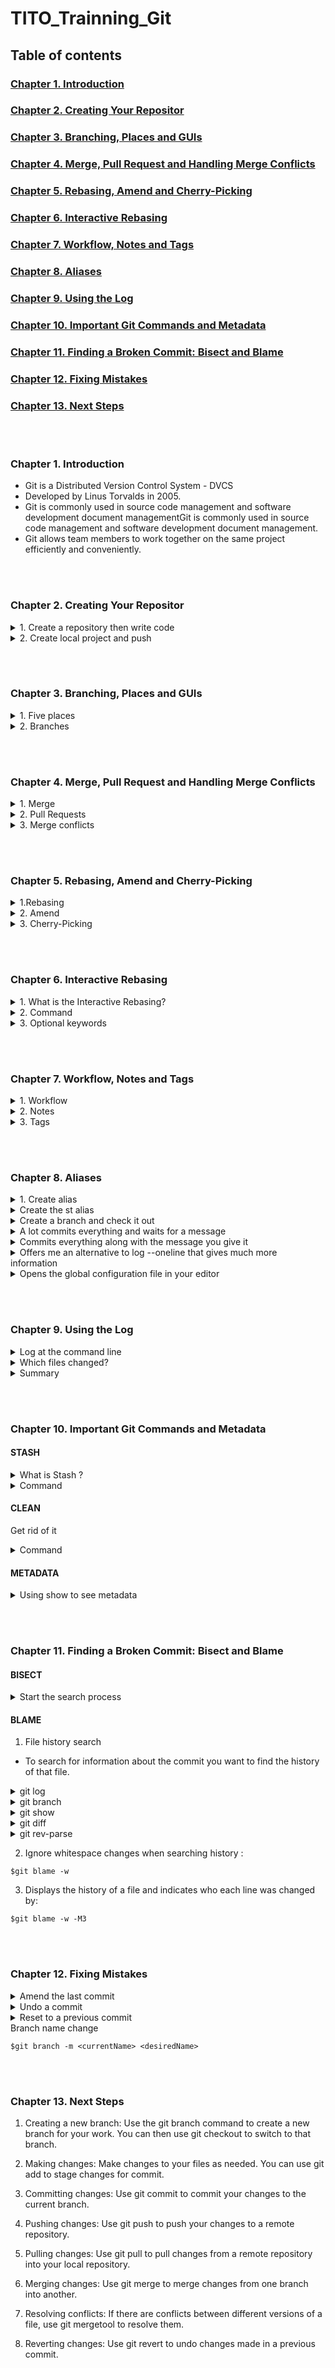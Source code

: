 # TITO_Trainning_Git

## Table of contents

### [Chapter 1. Introduction]()

### [Chapter 2. Creating Your Repositor]()

### [Chapter 3. Branching, Places and GUIs]()

### [Chapter 4. Merge, Pull Request and Handling Merge Conflicts]()

### [Chapter 5. Rebasing, Amend and Cherry-Picking]()

### [Chapter 6. Interactive Rebasing]()

### [Chapter 7. Workflow, Notes and Tags]()

### [Chapter 8. Aliases]()

### [Chapter 9. Using the Log]()

### [Chapter 10. Important Git Commands and Metadata]()

### [Chapter 11. Finding a Broken Commit: Bisect and Blame]()

### [Chapter 12. Fixing Mistakes]()

### [Chapter 13. Next Steps]()

<br></br>

### Chapter 1. Introduction

- Git is a Distributed Version Control System - DVCS
- Developed by Linus Torvalds in 2005.
- Git is commonly used in source code management and software development document managementGit is commonly used in source code management and software development document management.
- Git allows team members to work together on the same project efficiently and conveniently.

<br></br>

### Chapter 2. Creating Your Repositor

<details>
<summary>1. Create a repository then write code </summary>

- Create a repository
- Pull the repository to your computer 

```
$git clone HTTPS/SSH
```

- Add the files 

```
$git add .
```

- Commit at the command line

```
$git commit -m "commit"
```

- Push code 

```
$git push origin branch
```

</details>


<details>
<summary>2. Create local project and push</summary>

- Create a repository
- Initialize git file

```
$git init 
```


- Add the files 

```
$git add .
```

- Commit at the command line

```
$git commit -m "commit"
```

- use to create a connection from local repo to server repo

```
$git remote add origin HTTPS/SSH
```
- Push code 

```
$git push origin branch
```


</details>

<br></br>

### Chapter 3. Branching, Places and GUIs

<details>
<summary>1. Five places</summary>


- The work area : it is possible to have more than one work area ( out of rader ) .
- The index (staging area) 
- The local repository : commit 
- The remote repository : pushing data 
- The stash : save files that have been fixed but not committed or lost when changing branches.

</details>

<details>
<summary>2. Branches</summary>

- Create a new branch 

```
$git branch <branch>
```

```
$git checkout -b <branch>
```

- See commits and announcements

```
$git log  --oneline
```
- Push new branches

```
$git push
```
- Combine add and commit

```
$git commit -a -m "Add the add method"
```

- Check commits

```
$git log
```

</details>

<br></br>

### Chapter 4. Merge, Pull Request and Handling Merge Conflicts

<details>
<summary>1. Merge</summary>

 Merge is the process of combining two or more branches of source code into a single branch. This allows developers to bring together changes made on separate branches and ensures that the final source code works as intended. To merge two branches, you can use the git merge command with the name of the branch to merge.

```
$git merge <branch-name>
```

</details>


<details>
<summary>2. Pull Requests</summary>

Pull Requests are a way for developers to propose changes to a codebase and have the request reviewed and merged. This allows developers to collaborate with each other and ensures that changes are properly checked out and tested before being added to the master branch. To create a Pull Request, you can use a source code hosting service like GitHub

</details>

<details>
<summary>3. Merge conflicts</summary>

1. Identify conflicting files:

```
$git merge
```

```
$git status
```

2. Open conflicting files

3. Resolve conflicts

4. Save changes

5. Thêm các thay đổi

```
$git add
```

6. Commit the changes

```
$git commit
```

7. Push the changes

```
$git push
```

</details>

<br></br>

### Chapter 5. Rebasing, Amend and Cherry-Picking

<details>
<summary>1.Rebasing</summary>

<details>
<summary>What is the rebasing?</summary>

Rebasing is the process of moving your current branch to another branch and reselecting the commits on the original branch to include them in your current branch. This process helps to merge changes across different branches and minimizes the dispersion of data in the commit history.

</details>

- Go to your current branch and run the command

```
$git rebase <branch name you want to merge into>
```

- Git will move your current branch to the branch you want to merge into and reselect the commits on the original branch to include them in your current branch.

- Once done 

```
$git log
```
</details>

<details>
<summary>2.  Amend</summary>


<details>
<summary>What is the Amend ?</summary>

Amend is a feature that allows you to modify previously created commits. It allows you to add or remove files, change commit messages, or edit previously committed changes. With this feature, you can adjust your commit history flexibly and conveniently.

</details>

- Make the changes on your file.
- Run the command to add the changes to index.

```
$git add <filename>
```

- Modify the last commit on your current branch.

```
$git commit --amend
```

- Git will open an editor where you can modify commit messages, add or remove files, or edit previously committed changes. Save and close the editor when done.

</details>

<details>
<summary>3. Cherry-Picking</summary>

<details>
<summary>What is the Cherry-Picking?</summary>
Cherry-Picking is the process of selecting commits on another branch and applying them to your current branch. This process allows you to take specific changes from one branch and move them to another branch independently. Cherry-Picking is often used when you want to apply some changes from another branch without wanting to merge that whole branch into your current branch.
</details>

- Go to your current branch and run the command: 

```
$git cherry-pick <commit code you want to apply>
```

- Review new commit history.

```
$git log
```

</details>

<br></br>

### Chapter 6. Interactive Rebasing

<details>
<summary>1. What is the Interactive Rebasing?</summary>
Interactive rebase is a feature in Git that allows you to interact with and edit existing commits on a branch. This feature is useful when you need to clean up the commit history, merge multiple commits into one, or split a commit into several smaller commits.
</details>


<details>
<summary>2. Command</summary>

```
$git rebase -i <commit>
```

> '<commit>' : commit hash, branch name or tag

</details>


<details>
<summary>3. Optional keywords</summary>

- Pick: Select this option to leave the commit unchanged.
- Edit: Select this option to pause rebasing after this commit, allowing you to edit the commit message, commit content, or add new changes.
- Squash: Select this option to combine this commit with the previous commit and merge the commit message together.
- Fixup: Select this option to combine this commit with the previous commit but ignore the commit message.
- Reword: Select this option to modify the commit message.

</details>

<br></br>

### Chapter 7. Workflow, Notes and Tags


<details>
<summary>1. Workflow</summary>


<details>
<summary>What is the workflow?</summary>
Workflow is the process of working with branches, commits and merges
</details>



</details>


<details>
<summary>2. Notes</summary>

<details>
<summary>What is the notes?</summary>
 A node is an object that stores information about a specific commit. Each commit in Git has a unique node, called a "SHA-1 hash", which is a 40-character string used to identify and determine the commit.
</details>

- Viewing information about a specific commit:

```
$git show <commit-hash>
```

- Viewing information about the entire history of a repository:

```
$git log
```

- Viewing information about the history of a specific branch:

```
$git log <branch-name>
```

- Viewing information about the history of a specific file:

```
$git log <file-name>
```

- Viewing information about the history of a specific folder:

```
$git log <folder-name>
```

- Searching for commits based on the content of the commit message or changes:

```
$git log --grep="<search-term>"
```


</details>

<details>
<summary>3. Tags</summary>

<details>
<summary>What is the tags?</summary>
"Tags" is one of the important features of Git, allowing you to mark specific commits as released versions of your software or project. A tag is simply a label (name) attached to a specific commit in the history of your repository.
</details>

- Creating a new tag:

```
$git tag <tag-name>
```

- Marking a specific commit as a version:

```
$git tag <tag-name> <commit-hash>
```

- Viewing a list of existing tags:

```
$git tag
```

-Viewing the details of a tag:

```
$git show <tag-name>
```

- Deleting a tag:

```
$git tag -d <tag-name>
```

- Pushing a tag to a remote repository:

```
$git push origin <tag-name>
```

- Pushing all tags to a remote repository:

```
$git push --tags
```

</details>

<br></br>

### Chapter 8. Aliases

<details>
<summary>1. Create alias</summary>


```
$ git config --global alias.<alias-name> '<git-command>'
```

> '<git-command>' Git command that you want to minify to alias.

</details>



<details>
<summary>Create the st alias</summary>

```
$git config --global alias.st status
``` 

</details>



<details>
<summary>Create a branch and 
check it out</summary>

```
$git config --global alias.bc checkout -b 
$git config --global alias.cb checkout -b 
``` 

> The important thing to notice here is that your alias can take one or more flags. 

</details>



<details>
<summary>A lot commits everything and waits for a message</summary>

```
$git config --global alias.cam commit -a -m
``` 

</details>

<details>
<summary>Commits everything along with the message you give it</summary>

```
$git cam  "Here is you message"
``` 

</details>


<details>
<summary>Offers me an alternative to log --oneline that gives much more information</summary>

```
$git config –global alias.lg log --graph --pretty=format:'%Cred%h%Creset 
-%C(yellow)%d%Creset %s %Cgreen(%cr) %C(yellow)<%an>%Creset' --abbrev-commit
``` 

</details>


<details>
<summary>Opens the global configuration file in your editor</summary>

```
$git config --edit --global
``` 

- Note :
>  You can add aliases directly here if you like.
>  If you are going to use more than one flag

```
$git config --global alias.nx "log --name-only --oneline"
```

</details>

<br></br>

### Chapter 9. Using the Log

<details>
<summary>Log at the command line</summary>

```
$git log --oneline
``` 

</details>

<details>
<summary>Which files changed?</summary>

```
$git log --name-only
``` 

</details>

<details>
<summary>Summary</summary>

The log can show you when each commit was created, who created it, and other useful information about the commit, such as what changed in each file. You have great control over what is displayed

</details>

<br></br>

### Chapter 10. Important Git Commands and Metadata

#### STASH


<details>
<summary>What is Stash ?</summary>

- Is a place where you can hold (stash) files you've modified but not yet committed


```
$git push --mirror
```

>  Copy the entire content of a Git repository to another repository, including branches, tags, and commit history.

</details>


<details>
<summary>Command</summary>


```
$git stash 
```

```
$git stash list
```
> show list stash create before

```
$git stash show
```

> Show the changes stored in the stash

</details>


#### CLEAN 

Get rid of it

<details>
<summary>Command</summary>

```
$git clean
```
> Untracked files are gone never to be seen again.


- To actually clean, Git requires that you tell it you really mean it by using the -f (force) flag : 

```
$git clean -f
```

</details>



#### METADATA

<details>
<summary>Using show to see metadata</summary>

```
$git show -s HEAD --format='%an <%ae> %h %d'
```

- git show—the show command.
- -s—silent (or quiet), which suppresses the difference output (try the 
command without it to see).
- HEAD tells show which commit you are interested in.
- %an is the author's name.
- %ae is the author's email address
- %h is the abbreviated commit hash 
- %d information about the current branch's position

</details>


<br></br>

### Chapter 11. Finding a Broken Commit: Bisect and Blame
#### BISECT


<details>
<summary>Start the search process</summary>

```
$git bisect start
```

-  Then, you need to specify the current last bad commit with the command :

```
$git bisect bad
```

- Next, you need to specify a previous commit that you know for sure is working properly with the command :

```
$git bisect good
```

</details>


#### BLAME

1. File history search

- To search for information about the commit you want to find the history of that file.

<details>
<summary>git log</summary>

- This command displays the history of commits and allows you to view information about different commits.


</details>

<details>
<summary>git branch</summary>

- This command displays a list of branches in Git's repository.

</details>

<details>
<summary>git show</summary>

- This command displays information about a specific commit.

</details>


<details>
<summary>git diff</summary>

- This command displays the difference between two commits or between two versions of the same file.


</details>

<details>
<summary>git rev-parse</summary>


- outputs the full SHA-1 hash of the current commit :

```
$git rev-parse HEAD
```

- outputs the abbreviated SHA-1 hash of the current commit :

```
$git rev-parse --short HEAD
```

- outputs the full SHA-1 hash of the tag named "v1.0.0" :

```
$git rev-parse v1.0.0
```

-  outputs the symbolic name of the current branch :

```
$git rev-parse --symbolic-full-name HEAD
```

</details>

2. Ignore whitespace changes when searching history :

```
$git blame -w
```

3. Displays the history of a file and indicates who each line was changed by:

```
$git blame -w -M3
```


<br></br>


### Chapter 12. Fixing Mistakes



<details>
<summary>Amend the last commit</summary>

- Add changes to the previous commit
- Edit the commit message and add any additional changes.
```
$git commit --amend
```

- If you don't want to edit the message when you add the files, enter:

```
$git commit --amend --no-edit
```

</details>

<details>
<summary>Undo a commit</summary>

- Creates a new commit that undoes the changes made in a previous commit.

```
$git revert
```

</details>


<details>
<summary>Reset to a previous commit</summary>

- Go back to a previous commit and discard any changes made since then

```
$git reset
```
- This will remove any commits made after the specified commit and reset the branch to that commit.

</details>


<summary>Branch name change</summary>


```
$git branch -m <currentName> <desiredName>
```

</details>

<br></br>

### Chapter 13. Next Steps

1. Creating a new branch: Use the git branch command to create a new branch for your work. You can then use git checkout to switch to that branch.

2. Making changes: Make changes to your files as needed. You can use git add to stage changes for commit.

3. Committing changes: Use git commit to commit your changes to the current branch.

4. Pushing changes: Use git push to push your changes to a remote repository.

5. Pulling changes: Use git pull to pull changes from a remote repository into your local repository.

6. Merging changes: Use git merge to merge changes from one branch into another.

7. Resolving conflicts: If there are conflicts between different versions of a file, use git mergetool to resolve them.

8. Reverting changes: Use git revert to undo changes made in a previous commit.